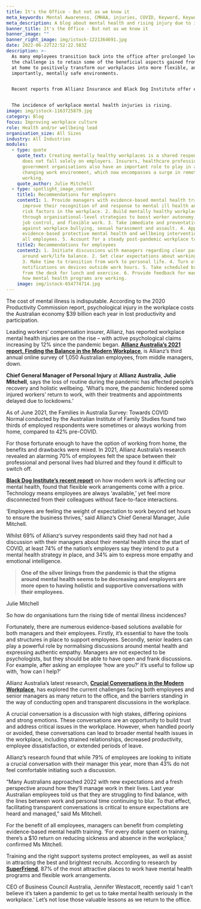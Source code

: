 ```yaml
---
title: It's the Office - But not as we know it
meta_keywords: Mental Awareness, CMHAA, injuries, COVID, Keyword, Keyword.
meta_description: A blog about mental health and rising injury due to ill mental health
banner_title: It's the Office - But not as we know it
banner_image: ""
banner_right_image: img/istock-1221364691.jpg
date: 2022-06-22T22:52:22.583Z
description: >-
  As many employees transition back into the office after prolonged lockdowns,
  the challenge is to retain some of the beneficial aspects gained from working
  at home to positively transform our workplaces into more flexible, and most
  importantly, mentally safe environments.


  Recent reports from Allianz Insurance and Black Dog Institute offer evidenced-based recommendations to promote and protect mental health at work, as well as flagging the potential consequences for organisations that don’t make the shift.


  The incidence of workplace mental health injuries is rising.
image: img/istock-1163725879.jpg
category: Blog
focus: Improving workplace culture
role: Health and/or wellbeing lead
organisation_size: All Sizes
industry: All Industries
modules:
  - type: quote
    quote_text: Creating mentally healthy workplaces is a shared responsibility and
      does not fall solely on employers. Insurers, healthcare professionals and
      government organisations also have an important role to play in a rapidly
      changing work environment, which now encompasses a surge in remote
      working.
    quote_author: Julie Mitchell
  - type: spotlight_image_content
    title1: Recommendations for employers
    content1: 1. Provide managers with evidence-based mental health training to
      improve their recognition of and response to mental ill health and related
      risk factors in the workplace. 2. Build mentally healthy workplaces
      through organisational-level strategies to boost worker autonomy, improved
      job control, and flexible work. 3. Take immediate and preventative action
      against workplace bullying, sexual harassment and assault. 4. Apply
      evidence-based protective mental health and wellbeing interventions for
      all employees. 5. Account for a steady post-pandemic workplace transition.
    title2: Recommendations for employees
    content2: 1. Initiate discussions with managers regarding clear parameters
      around work/life balance. 2. Set clear expectations about working hours.
      3. Make time to transition from work to personal life. 4. Turn off
      notifications on devices outside work hours. 5. Take scheduled breaks away
      from the desk for lunch and exercise. 6. Provide feedback for managers on
      how mental health programs are working.
    image: img/istock-654774714.jpg
---
```

The cost of mental illness is indisputable. According to the 2020 Productivity Commission report, psychological injury in the workplace costs the Australian economy $39 billion each year in lost productivity and participation.

Leading workers’ compensation insurer, Allianz, has reported workplace mental health injuries are on the rise – with active psychological claims increasing by 12% since the pandemic began. **[Allianz Australia’s 2021 report, Finding the Balance in the Modern Workplace](https://www.allianz.com.au/images/internet/allianz-au/ContentImages/Allianz_Finding_Balance_in_the_Modern_Workplace.pdf)**, is Allianz’s third annual online survey of 1,050 Australian employees, from middle managers, down.

**Chief General Manager of Personal Injury** at **Allianz Australia**, **Julie Mitchell**, says the loss of routine during the pandemic has affected people’s recovery and holistic wellbeing. ‘What’s more, the pandemic hindered some injured workers’ return to work, with their treatments and appointments delayed due to lockdowns.’

As of June 2021, the Families in Australia Survey: Towards COVID Normal conducted by the Australian Institute of Family Studies found two thirds of employed respondents were sometimes or always working from home, compared to 42% pre-COVID.

For those fortunate enough to have the option of working from home, the benefits and drawbacks were mixed. In 2021, Allianz Australia’s research revealed an alarming 70% of employees felt the space between their professional and personal lives had blurred and they found it difficult to switch off.

**[Black Dog Institute’s recent report](https://www.blackdoginstitute.org.au/wp-content/uploads/2021/10/modern_work.pdf)** on how modern work is affecting our mental health, found that flexible work arrangements come with a price. Technology means employees are always ‘available,’ yet feel more disconnected from their colleagues without face-to-face interactions.

‘Employees are feeling the weight of expectation to work beyond set hours to ensure the business thrives,’ said Allianz’s Chief General Manager, Julie Mitchell.

Whilst 69% of Allianz’s survey respondents said they had not had a discussion with their managers about their mental health since the start of COVID, at least 74% of the nation’s employers say they intend to put a mental health strategy in place, and 34% aim to express more empathy and emotional intelligence.

> **One of the silver linings from the pandemic is that the stigma around mental health seems to be decreasing and employers are more open to having holistic and supportive conversations with their employees.**

Julie Mitchell 

So how do organisations turn the rising tide of mental illness incidences?

Fortunately, there are numerous evidence-based solutions available for both managers and their employees. Firstly, it’s essential to have the tools and structures in place to support employees. Secondly, senior leaders can play a powerful role by normalising discussions around mental health and expressing authentic empathy. Managers are not expected to be psychologists, but they should be able to have open and frank discussions. For example, after asking an employee ‘how are you?’ it’s useful to follow up with, ‘how can I help?’

Allianz Australia’s latest research, **[Crucial Conversations in the Modern Workplace](https://www.allianz.com.au/business/workers-compensation/mental-health)**, has explored the current challenges facing both employees and senior managers as many return to the office, and the barriers standing in the way of conducting open and transparent discussions in the workplace.

A crucial conversation is a discussion with high stakes, differing opinions and strong emotions. These conversations are an opportunity to build trust and address critical issues in the workplace. However, when handled poorly or avoided, these conversations can lead to broader mental health issues in the workplace, including strained relationships, decreased productivity, employee dissatisfaction, or extended periods of leave.

Allianz’s research found that while 79% of employees are looking to initiate a crucial conversation with their manager this year, more than 43% do not feel comfortable initiating such a discussion.

“Many Australians approached 2022 with new expectations and a fresh perspective around how they’ll manage work in their lives. Last year Australian employees told us that they are struggling to find balance, with the lines between work and personal time continuing to blur. To that effect, facilitating transparent conversations is critical to ensure expectations are heard and managed,” said Ms Mitchell.

For the benefit of all employees, managers can benefit from completing evidence-based mental health training. ‘For every dollar spent on training, there’s a $10 return on reducing sickness and absence in the workplace,’ confirmed Ms Mitchell.

Training and the right support systems protect employees, as well as assist in attracting the best and brightest recruits. According to research by **[SuperFriend](https://itw2021.superfriend.com.au/)**, 87% of the most attractive places to work have mental health programs and flexible work arrangements.

CEO of Business Council Australia, Jennifer Westacott, recently said ‘I can’t believe it’s taken a pandemic to get us to take mental health seriously in the workplace.’ Let’s not lose those valuable lessons as we return to the office.